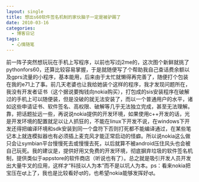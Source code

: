 ```yaml
---
layout: single
title: 想出s60软件签名机制的家伙脑子一定是被驴踢了
date: 2010-03-16
categories:
  - 博客日记
tags:
  - 心情随笔
---
```


前一阵子突然想玩玩在手机上写程序，以前也写过j2me的，这次图个新鲜就挑了pythonfors60，还算比较容易掌握，于是就随便写了个帮助我自己查话费余额以及gprs流量的小程序，基本能用，后来由于太忙就懒得再完善了，随便打个包装在我的e71上了事。前几天老婆也让我给她装个这样的程序，我才发现问题所在，我没有开发者证书（这个据说要掏钱向nokia购买），打包成的sis安装程序在破解过的手机上可以随便装，但是没破的就无法安装了，而以一个普通用户的水平，诸如这些申请证书、软件签名、高权限、破解等几乎无法独立完成，甚至无法理解。靠，把话题扯远一些，再说说nokia提供的开发环境，如果使用c++开发的话，光是开发环境的配置就足以让人抓狂的，不能在linux下开发不说，在windows下开发还得把编译环境和sdk安装到同一个盘符下否则打死都不能编译通过，在某些笔记本上就连模拟器也有必须插上麦克风才能正常启动的怪癖。所以说nokia这么做只会让symbian平台慢慢死去或慢慢去死，以后就算不被android压住风头也会被自己玩死。我的建议是，提供好用又免费的开发环境，彻底摒弃垃圾的软件签名机制，提供类似于appstore的软件商店（听说也有了）。总之就是吸引开发人员开发出大量牛叉的应用，这样才“科技以人为本”而不是以坑人为本。ps：看来nokia把宝压在qt上了，我也是比较看好qt的，也希望nokia能够发挥好qt。
